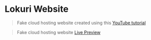 # Lokuri Website

> Fake cloud hosting website created using this [YouTube tutorial](https://www.youtube.com/watch?v=p0bGHP-PXD4)

> Fake cloud hosting website [Live Preview](https://rsovs-loruki.netlify.app/)
